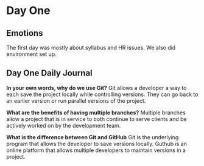 # Day One 

## Emotions

The first day was mostly about syllabus and HR issues. We also did environment set up.

## Day One Daily Journal

**In your own words, why do we use Git?**
    Git allows a developer a way to each save the project locally while controlling versions. They can go back to an earlier version or run parallel versions of the project.

**What are the benefits of having multiple branches?**
    Multiple branches allow a project that is in service to both continue to serve clients and be actively worked on by the development team.

**What is the difference between Git and GitHub**
    Git is the underlying program that allows the developer to save versions locally. Guthub is an online platform that allows multiple developers to maintain versions in a project.